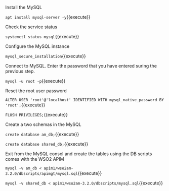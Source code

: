 Install the MySQL 

`apt install mysql-server -y`{{execute}}

Check the service status

`systemctl status mysql`{{execute}}

Configure the MySQL instance

`mysql_secure_installation`{{execute}}

Connect to MySQL. Enter the password that you have entered suring the previous step.

`mysql -u root -p`{{execute}}

Reset the root user password

`ALTER USER 'root'@'localhost' IDENTIFIED WITH mysql_native_password BY 'root';`{{execute}}

`FLUSH PRIVILEGES;`{{execute}}

Create a two schemas in the MySQL

`create database am_db;`{{execute}}

`create database shared_db;`{{execute}}

Exit from the MySQL consol and create the tables using the DB scripts comes with the WSO2 APIM

`mysql -v am_db < apim1/wso2am-3.2.0/dbscripts/apimgt/mysql.sql`{{execute}}

`mysql -v shared_db < apim1/wso2am-3.2.0/dbscripts/mysql.sql`{{execute}}



